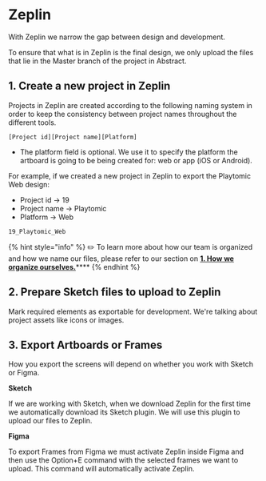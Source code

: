 # Zeplin

With Zeplin we narrow the gap between design and development.

To ensure that what is in Zeplin is the final design, we only upload the files that lie in the Master branch of the project in Abstract.

## 1. Create a new project in Zeplin

Projects in Zeplin are created according to the following naming system in order to keep the consistency between project names throughout the different tools.

```text
[Project id][Project name][Platform]
```

* The platform field is optional. We use it to specify the platform the artboard is going to be being created for: web or app \(iOS or Android\).

For example, if we created a new project in Zeplin to export the Playtomic Web design:

* Project id → 19
* Project name → Playtomic
* Platform → Web

```text
19_Playtomic_Web
```

{% hint style="info" %}
✏️ To learn more about how our team is organized and how we name our files, please refer to our section on [**1. How we organize ourselves.**](../organization.md)\*\*\*\*
{% endhint %}

## 2. Prepare Sketch files to upload to Zeplin

Mark required elements as exportable for development. We're talking about project assets like icons or images.

## 3. Export Artboards or Frames

How you export the screens will depend on whether you work with Sketch or Figma.

**Sketch**

If we are working with Sketch, when we download Zeplin for the first time we automatically download its Sketch plugin. We will use this plugin to upload our files to Zeplin.

**Figma**

To export Frames from Figma we must activate Zeplin inside Figma and then use the Option+E command with the selected frames we want to upload. This command will automatically activate Zeplin.

